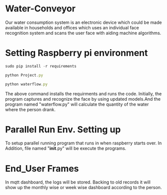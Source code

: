 # Water-Conveyor
Our water consumption system is an electronic device which could be made available in households and offices which uses an individual face recognition system and scans the user face with aiding machine algorithms.

# Setting Raspberry pi environment
```javascript
sudo pip install -r requirements
``` 

```javascript
python Project.py
```
```javascript
python waterflow.py
```

The above command installs the requirments and runs the code.
Initially, the program captures and recognize the face by using updated models.And the program named "waterflow.py" will calculate the quantity of the water where the person drank.

# Parallel Run Env. Setting up
To setup parallel running program that runs in when raspberry starts over.
In Addition, file named "__init__.py" will be execute the programs.

# End_User Frames
In mqtt dashboard, the logs will be stored. Backing to old records it will show up the monthly wise or week wise dashboard according to the person.


